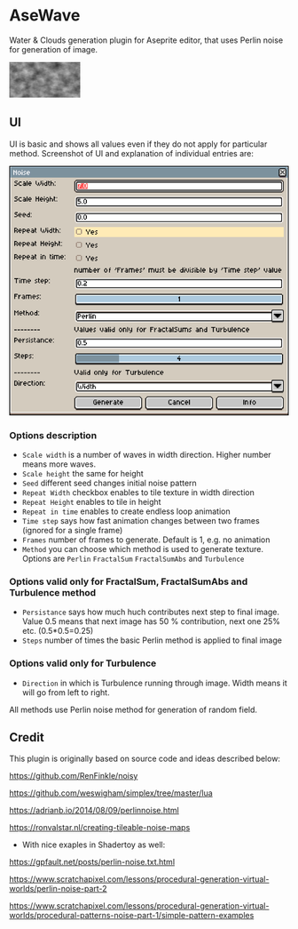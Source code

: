 # AseWave
Water & Clouds generation plugin for Aseprite editor, that uses Perlin noise for generation of image.


![](docs/noisy.gif)



## UI
UI is basic and shows all values even if they do not apply for particular method. Screenshot of UI and explanation of individual entries are:

![](docs/screenshot.png)

### Options description

- `Scale width` is a number of waves in width direction. Higher number means more waves.
- `Scale height` the same for height
- `Seed` different seed changes initial noise pattern
- `Repeat Width` checkbox enables to tile texture in width direction
- `Repeat Height` enables to tile in height 
- `Repeat in time` enables to create endless loop animation 
- `Time step` says how fast animation changes between two frames (ignored for a single frame)
- `Frames` number of frames to generate. Default is 1, e.g. no animation
- `Method` you can choose which method is used to generate texture. Options are `Perlin` `FractalSum` `FractalSumAbs` and `Turbulence`
### Options valid only for FractalSum, FractalSumAbs and Turbulence method
- `Persistance` says how much huch contributes next step to final image. Value 0.5 means that next image has 50 % contribution, next one 25% etc. (0.5*0.5=0.25)
- `Steps` number of times the basic Perlin method is applied to final image
### Options valid only for Turbulence
- `Direction` in which is Turbulence running through image. Width means it will go from left to right.

All methods use Perlin noise method for generation of random field.

## Credit

This plugin is originally based on source code and ideas described below:

<https://github.com/RenFinkle/noisy>

<https://github.com/weswigham/simplex/tree/master/lua>

<https://adrianb.io/2014/08/09/perlinnoise.html>

<https://ronvalstar.nl/creating-tileable-noise-maps>

- With nice exaples in Shadertoy as well:

<https://gpfault.net/posts/perlin-noise.txt.html>

<https://www.scratchapixel.com/lessons/procedural-generation-virtual-worlds/perlin-noise-part-2>

<https://www.scratchapixel.com/lessons/procedural-generation-virtual-worlds/procedural-patterns-noise-part-1/simple-pattern-examples>

